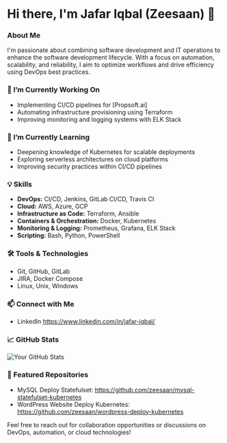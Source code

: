 # Hi there, I'm Jafar Iqbal (Zeesaan) 👋

### About Me
I'm passionate about combining software development and IT operations to enhance the software development lifecycle. With a focus on automation, scalability, and reliability, I aim to optimize workflows and drive efficiency using DevOps best practices.

### 🔭 I’m Currently Working On
- Implementing CI/CD pipelines for [Propsoft.ai]
- Automating infrastructure provisioning using Terraform
- Improving monitoring and logging systems with ELK Stack

### 🌱 I’m Currently Learning
- Deepening knowledge of Kubernetes for scalable deployments
- Exploring serverless architectures on cloud platforms
- Improving security practices within CI/CD pipelines
  
### 💡 Skills
- **DevOps:** CI/CD, Jenkins, GitLab CI/CD, Travis CI
- **Cloud:** AWS, Azure, GCP
- **Infrastructure as Code:** Terraform, Ansible
- **Containers & Orchestration:** Docker, Kubernetes
- **Monitoring & Logging:** Prometheus, Grafana, ELK Stack
- **Scripting:** Bash, Python, PowerShell

### 🛠️ Tools & Technologies
- Git, GitHub, GitLab
- JIRA, Docker Compose
- Linux, Unix, Windows

### 📫 Connect with Me
- LinkedIn https://www.linkedin.com/in/jafar-iqbal/

### 📈 GitHub Stats
![Your GitHub Stats](https://github-readme-stats.vercel.app/api?username=zeesaan&show_icons=true&theme=dark)

### 🌟 Featured Repositories
- MySQL Deploy Statefulset: https://github.com/zeesaan/mysql-statefulset-kubernetes
- WordPress Website Deploy Kubernetes: https://github.com/zeesaan/wordpress-deploy-kubernetes

Feel free to reach out for collaboration opportunities or discussions on DevOps, automation, or cloud technologies!
